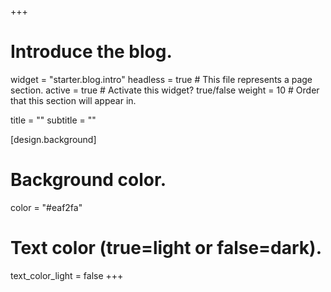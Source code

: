 +++
# Introduce the blog.
widget = "starter.blog.intro"
headless = true  # This file represents a page section.
active = true  # Activate this widget? true/false
weight = 10  # Order that this section will appear in.

title = ""
subtitle = ""

[design.background]
  # Background color.
  color = "#eaf2fa"

  # Text color (true=light or false=dark).
  text_color_light = false
+++
